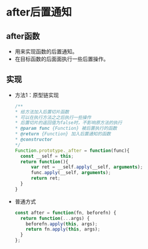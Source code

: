 # after后置通知

## after函数

+ 用来实现函数的后置通知。
+ 在目标函数的后面面执行一些后置操作。

## 实现

+ 方法1：原型链实现

  ```js
  /**
  * 给方法加入后置切片函数
  * 可以在执行方法之之后执行一些操作
  * 后置切片的返回值为false时，不影响原方法的执行
  * @param func {Function} 被后置执行的函数
  * @return {Function} 加入后置通知的函数
  * @constructor
  */
  Function.prototype._after = function(func){
    const __self = this;
    return function(){
        var ret = __self.apply(__self, arguments);
        func.apply(__self, arguments);
        return ret;
    }
  }
  ```

+ 普通方式

  ```js
  const after = function(fn, beforefn) {
    return function(...args) {
      beforefn.apply(this, args);
      return fn.apply(this, args);
    }
  };
  ```
  
